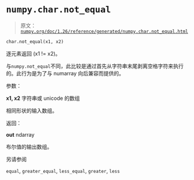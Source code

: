 # `numpy.char.not_equal`

> 原文：[`numpy.org/doc/1.26/reference/generated/numpy.char.not_equal.html`](https://numpy.org/doc/1.26/reference/generated/numpy.char.not_equal.html)

```py
char.not_equal(x1, x2)
```

逐元素返回 (x1 != x2)。

与`numpy.not_equal`不同，此比较是通过首先从字符串末尾剥离空格字符来执行的。此行为是为了与 numarray 向后兼容而提供的。

参数：

**x1, x2** 字符串或 unicode 的数组

相同形状的输入数组。

返回：

**out** ndarray

布尔值的输出数组。

另请参阅

`equal`, `greater_equal`, `less_equal`, `greater`, `less`

